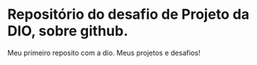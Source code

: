 # Repositório do desafio de Projeto da DIO, sobre github.
Meu primeiro reposito  com a dio. Meus projetos e desafios!
